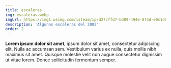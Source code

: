 ```yaml
---
title: escaleras
img: escaleras.webp
imgUrl: https://img1.wsimg.com/isteam/ip/d27cffd7-bd09-494e-874d-e0c1d024fb56/portada-0028.jpg
description: 'Algunas escaleras del 2002'
order: 2
---
```


**Lorem ipsum dolor sit amet**, ipsum dolor sit amet, consectetur adipiscing elit. Nulla ac accumsan sem. Vestibulum varius ex nulla, quis mollis nibh maximus sit amet. Quisque molestie velit non augue consectetur dignissim ut vitae lorem. Donec sollicitudin fermentum semper.